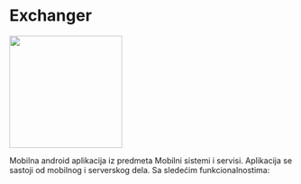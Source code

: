 # Exchanger
<img src="https://user-images.githubusercontent.com/46841380/58752378-2e736080-84ae-11e9-8d41-2e9813857012.png" width="200" >

Mobilna android aplikacija iz predmeta Mobilni sistemi i servisi. 
Aplikacija se sastoji od mobilnog i serverskog dela. Sa sledećim funkcionalnostima:
